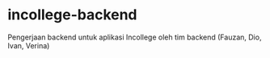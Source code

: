 # incollege-backend
Pengerjaan backend untuk aplikasi Incollege oleh tim backend (Fauzan, Dio, Ivan, Verina)
